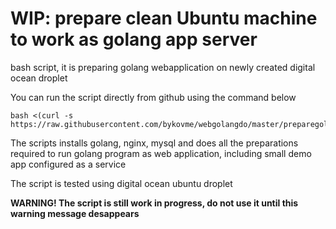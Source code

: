 # WIP: prepare clean Ubuntu machine to work as golang app server
bash script, it is preparing golang webapplication on newly created digital ocean droplet

You can run the script directly from github using the command below

```
bash <(curl -s https://raw.githubusercontent.com/bykovme/webgolangdo/master/preparegolangapp.sh)
```

The scripts installs golang, nginx, mysql and does all the preparations required to run golang program as web application, including small demo app configured as a service

The script is tested using digital ocean ubuntu droplet

**WARNING! The script is still work in progress, do not use it until this warning message desappears**
